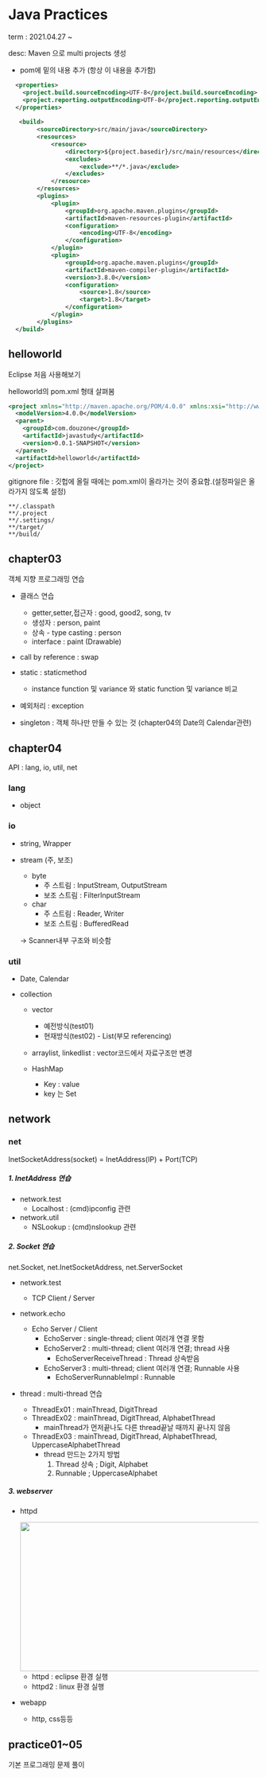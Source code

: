 # Java Practices

term : 2021.04.27 ~ 

desc: Maven 으로 multi projects 생성

* pom에 밑의 내용 추가 (항상 이 내용을 추가함)
```xml
  <properties>
	<project.build.sourceEncoding>UTF-8</project.build.sourceEncoding>
	<project.reporting.outputEncoding>UTF-8</project.reporting.outputEncoding>
  </properties>
  
   <build>
		<sourceDirectory>src/main/java</sourceDirectory>
		<resources>
			<resource>
				<directory>${project.basedir}/src/main/resources</directory>
				<excludes>
					<exclude>**/*.java</exclude>
				</excludes>
			</resource>
		</resources>
		<plugins>
			<plugin>
				<groupId>org.apache.maven.plugins</groupId>
				<artifactId>maven-resources-plugin</artifactId>
				<configuration>
					<encoding>UTF-8</encoding>
				</configuration>
			</plugin>
			<plugin>
				<groupId>org.apache.maven.plugins</groupId>
				<artifactId>maven-compiler-plugin</artifactId>
				<version>3.8.0</version>
				<configuration>
					<source>1.8</source>
					<target>1.8</target>
				</configuration>
			</plugin>
		</plugins>
  </build>
```

## helloworld
Eclipse 처음 사용해보기

helloworld의 pom.xml 형태 살펴봄
```xml
<project xmlns="http://maven.apache.org/POM/4.0.0" xmlns:xsi="http://www.w3.org/2001/XMLSchema-instance" xsi:schemaLocation="http://maven.apache.org/POM/4.0.0 https://maven.apache.org/xsd/maven-4.0.0.xsd">
  <modelVersion>4.0.0</modelVersion>
  <parent>
    <groupId>com.douzone</groupId>
    <artifactId>javastudy</artifactId>
    <version>0.0.1-SNAPSHOT</version>
  </parent>
  <artifactId>helloworld</artifactId>
</project>
```

gitignore file : 깃헙에 올릴 때에는 pom.xml이 올라가는 것이 중요함.(설정파일은 올라가지 않도록 설정)
```
**/.classpath
**/.project
**/.settings/
**/target/
**/build/
```

## chapter03
객체 지향 프로그래밍 연습

* 클래스 연습
	* getter,setter,접근자 : good, good2, song, tv
	* 생성자 : person, paint
	* 상속 - type casting : person
	* interface : paint (Drawable)

* call by reference : swap

* static : staticmethod
	* instance function 및 variance 와 static function 및 variance 비교

* 예외처리 : exception

* singleton : 객체 하나만 만들 수 있는 것 (chapter04의 Date의 Calendar관련)

## chapter04
API : lang, io, util, net

### lang 

* object

### io

* string, Wrapper

* stream (주, 보조)
	* byte
		* 주 스트림 : InputStream, OutputStream
		* 보조 스트림 : FilterInputStream
	* char
		* 주 스트림 : Reader, Writer
		* 보조 스트림 : BufferedRead
 
 	-> Scanner내부 구조와 비슷함

### util

* Date, Calendar

* collection
	* vector
		* 예전방식(test01)
		* 현재방식(test02) - List(부모 referencing)
	* arraylist, linkedlist : vector코드에서 자료구조만 변경
	
	* HashMap
		* Key : value
		* key 는 Set

## network

### net

InetSocketAddress(socket) = InetAddress(IP) + Port(TCP)

##### 1. InetAddress 연습

* network.test
	* Localhost : (cmd)ipconfig 관련 
* network.util
	* NSLookup : (cmd)nslookup 관련 
	
##### 2. Socket 연습

net.Socket, net.InetSocketAddress, net.ServerSocket

* network.test
	* TCP Client / Server 

* network.echo
	* Echo Server / Client
		* EchoServer : single-thread; client 여러개 연결 못함
		* EchoServer2 : multi-thread; client 여러개 연결; thread 사용
			* EchoServerReceiveThread : Thread 상속받음
		* EchoServer3 : multi-thread; client 여러개 연결; Runnable 사용
			* EchoServerRunnableImpl : Runnable
			
* thread : multi-thread 연습
	* ThreadEx01 : mainThread, DigitThread
	* ThreadEx02 : mainThread, DigitThread, AlphabetThread 
		* mainThread가 먼저끝나도 다른 thread끝날 때까지 끝나지 않음
	* ThreadEx03 : mainThread, DigitThread, AlphabetThread, UppercaseAlphabetThread
		* thread 만드는 2가지 방법
			1. Thread 상속 ; Digit, Alphabet
			2. Runnable ; UppercaseAlphabet

##### 3. webserver

* httpd
	
	<img src="https://user-images.githubusercontent.com/52481037/117239269-7143cd00-ae69-11eb-8b40-4a251b566047.png" width="600" height="300">

	* httpd : eclipse 환경 실행
	* httpd2 : linux 환경 실행
* webapp
	* http, css등등
	

## practice01~05
기본 프로그래밍 문제 풀이

